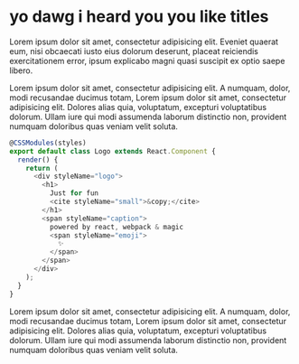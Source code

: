 # yo dawg i heard you you like titles

Lorem ipsum dolor sit amet, consectetur adipisicing elit. Eveniet quaerat eum, nisi obcaecati iusto eius dolorum deserunt, placeat reiciendis exercitationem error, ipsum explicabo magni quasi suscipit ex optio saepe libero.

Lorem ipsum dolor sit amet, consectetur adipisicing elit. A numquam, dolor, modi recusandae ducimus totam, Lorem ipsum dolor sit amet, consectetur adipisicing elit. Dolores alias quia, voluptatum, excepturi voluptatibus dolorum. Ullam iure qui modi assumenda laborum distinctio non, provident numquam doloribus quas veniam velit soluta.

```js
@CSSModules(styles)
export default class Logo extends React.Component {
  render() {
    return (
      <div styleName="logo">
        <h1>
          Just for fun
          <cite styleName="small">&copy;</cite>
        </h1>
        <span styleName="caption">
          powered by react, webpack & magic
          <span styleName="emoji">
            ✨
          </span>
        </span>
      </div>
    );
  }
}
```

Lorem ipsum dolor sit amet, consectetur adipisicing elit. A numquam, dolor, modi recusandae ducimus totam, Lorem ipsum dolor sit amet, consectetur adipisicing elit. Dolores alias quia, voluptatum, excepturi voluptatibus dolorum. Ullam iure qui modi assumenda laborum distinctio non, provident numquam doloribus quas veniam velit soluta.